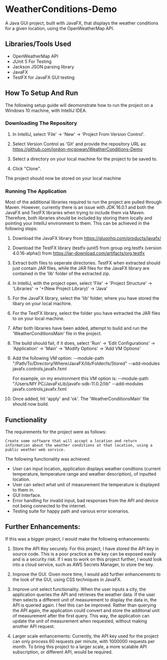 # WeatherConditions-Demo
A Java GUI project, built with JavaFX, that displays the weather conditions for a given location, using the OpenWeatherMap API.

## Libraries/Tools Used

* OpenWeatherMap API
* JUnit 5 For Testing
* Jackson JSON parsing library
* JavaFX 
* TestFX for JavaFX GUI testing

## How To Setup And Run
The following setup guide will deomonstrate how to run the project on a Windows 10 machine, with IntelliJ IDEA.

### Downloading The Repository

  1) In IntelliJ, select 'File' -> 'New' -> 'Project From Version Control'.
  
  2) Select Version Control as 'Git' and provide the repository URL as: https://github.com/jordon-mcgowan/WeatherConditions-Demo
  
  3) Select a directory on your local machine for the project to be saved to.
  
  4) Click "Clone".
  
The project should now be stored on your local machine


### Running The Application
Most of the additional libraries required to run the project are pulled through Maven. However, currently there is an issue
with JDK 16.0.1 and both the JavaFX and TestFX libraries when trying to include them via Maven. Therefore, both libraries should
be included by storing them locally and pointing your IntelliJ environment to them. This can be achieved in the following steps:

  1) Download the JavaFX library from https://gluonhq.com/products/javafx/
  
  2) Download the TestFX library (testfx-junit5 from group org.testfx (version 4.0.16-alpha)) from https://jar-download.com/artifacts/org.testfx
  
  3) Extract both files to seperate directories. TestFX when extracted should just contain JAR files, while the JAR files for the JavaFX library are contained in the 'lib' folder of the extracted zip.
  
  4) In IntelliJ, with the project open, select 'File' -> 'Project Structure' -> 'Libraries' -> '+(New Project Library)' -> 'Java'
  
  5) For the JavaFX library, select the 'lib' folder, where you have stored the libary on your local machine.
  
  6) For the TestFX library, select the folder you have extracted the JAR files to on your local machine.
  
  7) After both libraries have been added, attempt to build and run the 'WeatherConditionsMain' file in the project. 
  
  8) The build should fail, if it does, select 'Run' -> 'Edit Configurations' -> 'Application' -> 'Main' -> 'Modify Options' -> 'Add VM Options'
  
  9) Add the following VM option:
     --module-path "/Path/To/Directory/Where/JavaFX/lib/Folder/Is/Stored" --add-modules javafx.controls,javafx.fxml 
     
     For example, on my environment this VM option is:
     --module-path "/Users/MY PC/JavaFxLib/javafx-sdk-11.0.2/lib" --add-modules javafx.controls,javafx.fxml 
     
  10) Once added, hit 'apply' and 'ok'. The 'WeatherConditionsMain' file should now build. 
  
  ## Functionality
  The requirements for the project were as follows:
  
    Create some software that will accept a location and return information about the weather conditions at that location, using a public weather web service.
    
  The following functionality was achieved:
  
  * User can input location, application displays weather condtions (current temperature, temperature range and weather description), of inputted location. 
  * User can select what unit of measurement the temperature is displayed to them in.
  * GUI Interface.
  * Error handling for invalid input, bad responses from the API and device not being connected to the internet.
  * Testing suite for happy path and various error scenarios.
  
  ## Further Enhancements:
  
  If this was a bigger project, I would make the following enhancements:
  
  1) Store the API Key securely. For this project, I have stored the API key in source code. This is a poor practice as the key can be exposed easily and is a security risk. If I
     was to work on this project further, I would look into a cloud service, such as AWS Secrets Manager, to store the key.
     
  2) Improve the GUI. Given more time, I would add further enhancements to the look of the GUI, using CSS techniques in JavaFX.
  
  3) Improve unit select functionality. When the user inputs a city, the application queries the API and retrieves the weather data. If the user then selects a different unit of measurement to display the data in,
     the API is queried again. I feel this can be improved. Rather than querying the API again, the application could convert and store the additonal unit of measurement after the first query. This way, the application
     can update the unit of measurement when requested, without making another API request.
  
  4) Larger scale enhancements: Currently, the API key used for the project can only process 60 requests per minute, with 1000000 requests per month. To bring this project to a larger scale, a more scalable API subscription,
     or different API, would be required.
  
